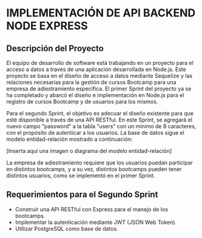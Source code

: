 # IMPLEMENTACIÓN DE API BACKEND NODE EXPRESS

## Descripción del Proyecto
El equipo de desarrollo de software está trabajando en un proyecto para el acceso a datos a través de una aplicación desarrollada en Node.js. Este proyecto se basa en el diseño de acceso a datos mediante Sequelize y las relaciones necesarias para la gestión de cursos Bootcamp para una empresa de adiestramiento específica. El primer Sprint del proyecto ya se ha completado y abarcó el diseño e implementación en Node.js para el registro de cursos Bootcamp y de usuarios para los mismos.

Para el segundo Sprint, el objetivo es adecuar el diseño existente para que esté disponible a través de una API RESTful. En este Sprint, se agregará el nuevo campo "password" a la tabla "users" con un mínimo de 8 caracteres, con el propósito de autenticar a los usuarios. La base de datos sigue el modelo entidad-relación mostrado a continuación:

[Inserta aquí una imagen o diagrama del modelo entidad-relación]

La empresa de adiestramiento requiere que los usuarios puedan participar en distintos bootcamps, y a su vez, distintos bootcamps pueden tener distintos usuarios, como se implementó en el primer Sprint.

## Requerimientos para el Segundo Sprint
- Construir una API RESTful con Express para el manejo de los bootcamps.
- Implementar la autenticación mediante JWT (JSON Web Token).
- Utilizar PostgreSQL como base de datos.

